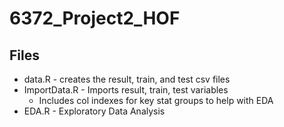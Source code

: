 # 6372_Project2_HOF

## Files
* data.R - creates the result, train, and test csv files
* ImportData.R - Imports result, train, test variables
    * Includes col indexes for key stat groups to help with EDA
* EDA.R - Exploratory Data Analysis